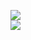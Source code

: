 [![](https://img.shields.io/badge/Made%20With-Github%20Spray-lightgrey.svg?style=for-the-badge&logo=github)](https://github.com/Annihil/github-spray#22870)  
[![](https://i.imgur.com/2DrTn0Z.gif)](https://github.com/Annihil/github-spray)